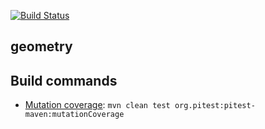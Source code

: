[![Build Status](https://secure.travis-ci.org/avh4/geometry.png?branch=master)](http://travis-ci.org/avh4/geometry)

## geometry



## Build commands

* [Mutation coverage](http://pitest.org/): `mvn clean test org.pitest:pitest-maven:mutationCoverage`
